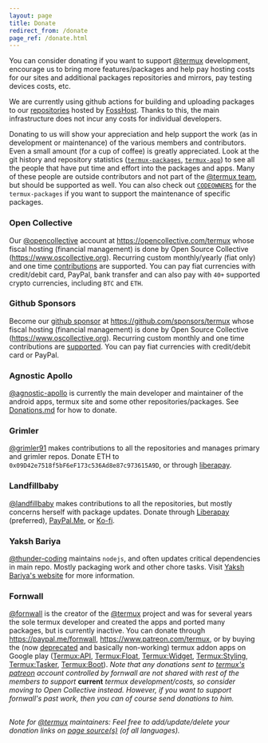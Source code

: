 ```yaml
---
layout: page
title: Donate
redirect_from: /donate
page_ref: /donate.html
---
```


You can consider donating if you want to support [@termux](https://github.com/termux) development, encourage us to bring more features/packages and help pay hosting costs for our sites and additional packages repositories and mirrors, pay testing devices costs, etc.

We are currently using github actions for building and uploading packages to our [repositories](https://packages.termux.dev) hosted by [FossHost](https://fosshost.org/). Thanks to this, the main infrastructure does not incur any costs for individual developers.

Donating to us will show your appreciation and help support the work (as in development or maintenance) of the various members and contributors. Even a small amount (for a cup of coffee) is greatly appreciated. Look at the git history and repository statistics ([`termux-packages`](https://github.com/termux/termux-packages/graphs/contributors), [`termux-app`](https://github.com/termux/termux-app/graphs/contributors)) to see all the people that have put time and effort into the packages and apps. Many of these people are outside contributors and not part of the [@termux team](https://github.com/orgs/termux/people), but should be supported as well. You can also check out [`CODEOWNERS`](https://github.com/termux/termux-packages/blob/master/CODEOWNERS) for the `termux-packages` if you want to support the maintenance of specific packages.


### Open Collective

Our [@opencollective](https://github.com/opencollective) account at https://opencollective.com/termux whose fiscal hosting (financial management) is done by Open Source Collective (https://www.oscollective.org). Recurring custom monthly/yearly (fiat only) and one time [contributions](https://opencollective.com/termux/contribute) are supported. You can pay fiat currencies with credit/debit card, PayPal, bank transfer and can also pay with `40+` supported crypto currencies, including `BTC` and `ETH`.

### Github Sponsors

Become our [github sponsor](https://github.com/sponsors) at https://github.com/sponsors/termux whose fiscal hosting (financial management) is done by Open Source Collective (https://www.oscollective.org). Recurring custom monthly and one time contributions are [supported](https://docs.github.com/en/sponsors/sponsoring-open-source-contributors/sponsoring-an-open-source-contributor). You can pay fiat currencies with credit/debit card or PayPal.

### Agnostic Apollo

[@agnostic-apollo](https://github.com/agnostic-apollo) is currently the main developer and maintainer of the android apps, termux site and some other repositories/packages. See [Donations.md](https://github.com/agnostic-apollo/agnostic-apollo/blob/main/Donations.md) for how to donate.


### Grimler

[@grimler91](https://github.com/grimler91) makes contributions to all the repositories and manages primary and grimler repos. Donate ETH to `0x09D42e7518f5bF6eF173c536Ad8e87c973615A9D`, or through [liberapay](https://liberapay.com/grimler).


### Landfillbaby

[@landfillbaby](https://github.com/landfillbaby) makes contributions to all the repositories, but mostly concerns herself with package updates. Donate through [Liberapay](https://liberapay.com/landfillbaby) (preferred), [PayPal.Me](https://paypal.me/landfillbaby), or [Ko-fi](https://ko-fi.com/landfillbaby).


### Yaksh Bariya

[@thunder-coding](https://github.com/thunder-coding) maintains `nodejs`, and often updates critical dependencies in main repo. Mostly packaging work and other chore tasks. Visit [Yaksh Bariya's website](https://codingthunder.me/sponsor) for more information.


### Fornwall

[@fornwall](https://github.com/fornwall) is the creator of the [@termux](https://github.com/termux) project and was for several years the sole termux developer and created the apps and ported many packages, but is currently inactive. You can donate through https://paypal.me/fornwall, https://www.patreon.com/termux, or by buying the (now [deprecated](https://github.com/termux/termux-app#google-play-store-deprecated) and basically non-working) termux addon apps on Google play ([Termux:API](https://play.google.com/store/apps/details?id=com.termux.api), [Termux:Float](https://play.google.com/store/apps/details?id=com.termux.window), [Termux:Widget](https://play.google.com/store/apps/details?id=com.termux.widget), [Termux:Styling](https://play.google.com/store/apps/details?id=com.termux.styling), [Termux:Tasker](https://play.google.com/store/apps/details?id=com.termux.tasker), [Termux:Boot](https://play.google.com/store/apps/details?id=com.termux.boot)). *Note that any donations sent to [termux's patreon](https://www.patreon.com/termux) account controlled by fornwall are not shared with rest of the members to support* **current** *termux development/costs, so consider moving to Open Collective instead. However, if you want to support fornwall's past work, then you can of course send donations to him.*
##

*Note for [@termux](https://github.com/termux) maintainers: Feel free to add/update/delete your donation links on [page source(s)](@SITE__URL@/blob/master/@PAGE__LANG@/donate.md) (of all languages).*
